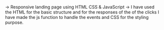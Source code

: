 -> Responsive landing page using HTML CSS & JavaScript
-> I have used the HTML for the basic structure and for the responses of the of the clicks I have made the js function to handle the events and CSS for the styling purpose.




